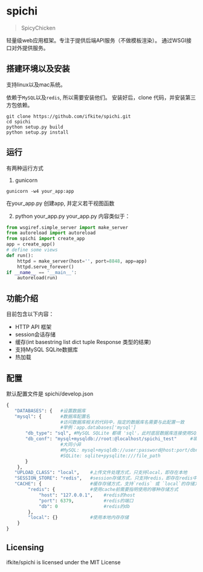 # spichi
> SpicyChicken

轻量级web应用框架。专注于提供后端API服务（不做模板渲染）。
通过WSGI接口对外提供服务。

## 搭建环境以及安装

支持linux以及mac系统。

依赖于`MySQL`以及`redis`, 所以需要安装他们。
安装好后，clone 代码，并安装第三方包依赖。
```shell
git clone https://github.com/ifkite/spichi.git
cd spichi
python setup.py build
python setup.py install
```

## 运行

有两种运行方式
1. gunicorn
```shell
gunicorn -w4 your_app:app
```
在your_app.py 创建app, 并定义若干视图函数

2. python your_app.py
your_app.py 内容类似于：
```python
from wsgiref.simple_server import make_server
from autoreload import autoreload
from spichi import create_app
app = create_app()
# define some views
def run():
    httpd = make_server(host='', port=8848, app=app)
    httpd.serve_forever()
if __name__ == '__main__':
    autoreload(run)
```

## 功能介绍

目前包含以下内容：
* HTTP API 框架
* session会话存储
* 缓存(int basestring list dict tuple Response 类型的结果)
* 支持MySQL SQLite数据库
* 热加载

## 配置

默认配置文件是 spichi/develop.json

```python
{
   "DATABASES": {   #设置数据库
   "mysql": {       #数据库配置名
                    #访问数据库相关的代码中，指定的数据库名需要与此配置一致
                    #举例：app.databases['mysql']
       "db_type": "sql", #MySQL SQLite 都填 'sql'，此时底层数据库连接使用SQLAlchemy
       "db_conf": "mysql+mysqldb://root:@localhost/spichi_test"     #填连接方式，也可参考SQLAlchemy文档
                    #大同小异
                    #MySQL: mysql+mysqldb://user:password@host:port/dbname[?key=value&key=value...]
                    #SQLite: sqlite+pysqlite:///file_path
       }
    },
   "UPLOAD_CLASS": "local",    #上传文件处理方式，只支持local，即存在本地
   "SESSION_STORE": "redis",   #session存储方式，只支持redis，即存在redis中
   "CACHE": {                  #缓存存储方式，支持`redis` 或 `local`的存储方式
        "redis": {             #使用cache前需要指明使用的哪种存储方式
            "host": "127.0.0.1",    #redis的host
            "port": 6379,           #redis的端口
            "db": 0                 #redis的db
        },
        "local": {}            #使用本地内存存储
    }
}
```

## Licensing

ifkite/spichi is licensed under the MIT License
